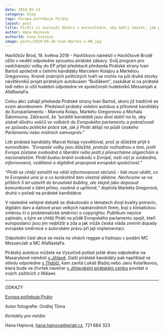 ```yaml
---
date: 2019-05-13
category: blog
tags: Evropa potřebuje Piráty
layout: post
title: Piráti si zaslouží důvěru v eurovolbách, aby mohli ukázat, jak propojit evropskou dimenzi politiky s tou domácí
author: Hana Hajnová
authorId: hana.hajnova
image: posts/2019-05-20-Ivan-Bartos-v-HB.jpg
---
```


Havlíčkův Brod, 19. května 2019 - Havlíčkovo náměstí v Havlíčkově Brodě ožilo v neděli odpoledne spoustou pirátské zábavy. Svůj program pro nadcházející volby do EP přijel představit předseda Pirátské strany Ivan Bartoš společně s čelními kandidáty Marcelem Kolajou a Markétou Gregorovou. Kromě známých politických tváří se mohlo na půl druhé stovky návštěvníků projet pirátským autobusem “Buďákem”, zaskákat si na pirátské lodi nebo si užít hudební odpoledne ve společnosti hudebníků Messenjah a AfaRastaFa. 

Celou akci zahájil předseda Pirátské strany Ivan Bartoš, skoro již tradičně se svým akordeonem. Představil pirátský volební autobus a přítomné kandidáty do Europarlamentu - Marcela Kolaju, Markétu Gregorovou a Michala Šalomouna. Zdůraznil, že *“pirátští kandidáti jsou dost dobří na to, aby získali důvěru voličů ve volbách do Evropského parlamentu a pokračovali ve způsobu politické práce tak, jak ji Piráti dělají na půdě českého Parlamentu nebo místních samospráv.”* 

Lídr pirátské kandidáty Marcel Kolaja vysvětloval, proč je důležité přijít k eurovolbám. *“Evropské volby jsou důležité, protože rozhodnou o tom, jestli Evropa zůstane svobodná a liberální nebo jestli ji přenecháme oligarchům a nacionalistům. Piráti budou bránit svobodu v Evropě, naší vizí je svobodná, informovaná, vzdělaná a digitálně propojená evropská společnost.”*

*“Piráti se chtějí zaměřit na větší informovanost občanů - lidé musí vědět, co to Evropská unie je a co konkrétně tam vlastně děláme. Nechceme se na příštích 5 let uzavřít do bruselské bubliny, ale stejně jako doposud komunikovat s lidmi přímo, osobně a upřímně,”* doplnila Markéta Gregorová, druhá v pořadí na pirátské kandidátce. 

V následné veřejné debatě se diskutovalo o tématech dvojí kvality potravin, digitální dani a daňové praxi velkých nadnárodních firem, boji s klimatickou změnou či o problematické směrnici o copyrightu. Publikum nejvíce zajímalo, s kým se chtějí Piráti na půdě Evropského parlamentu spojit, kteří europoslanci jsou jim nejbližší a zda a jak může česká vláda zmírnit dopady evropské směrnice o autorském právu při její implementaci.

Odpolední část akce se nesla na vlnách reggae a hiphopu v podání MC MessenJah a MC AfaRastaFa.

Pirátský autobus můžete na Vysočině potkat ještě dnes odpoledne na Masarykově náměstí [v Jihlavě](https://www.facebook.com/events/597032544040718/). Další pirátské kandidáty pak například ve středu odpoledne [v Třebíči](https://www.facebook.com/events/291399295068812/), kam zavítá Lukáš Blažej nebo Janu Kolaříkovou, která bude ve čtvrtek navečer [v Jihlavském pirátském centru](https://www.facebook.com/events/459225221465107/) povídat o svých zážitcích z Malawi. 

---
*ODKAZY*

[Evropa potřebuje Piráty](https://evropapotrebuje.cz/)

Autor fotografie: Ondřej Tůma

*Kontakty pro média:*

Hana Hajnová, hana.hajnova@pirati.cz, 721 684 323
